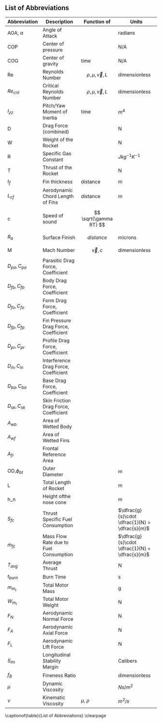 ## List of Abbreviations

| Abbreviation     | Description                            | Function of              | Units                                           |
| ---              | ---                                    | ---                      | ---                                             |
| AOA, $\alpha$    | Angle of Attack                        |                          | radians                                         |
| COP              | Center of pressure                     |                          | N/A                                             |
| COG              | Center of gravity                      | time                     | N/A                                             |
| Re               | Reynolds Number                        | $$ \rho,\mu,\vec{v},L $$ | dimensionless                                   |
| $Re_{crit}$      | Critical Reynolds Number               | $$ \rho,\mu,\vec{v},L $$ | dimensionless                                   |
| $I_{zz}$         | Pitch/Yaw Moment of Inertia            | time                     | $m^4$                                           |
| D                | Drag Force (combined)                  |                          | N                                               |
| W                | Weight of the Rocket                   |                          | N                                               |
| R                | Specific Gas Constant                  |                          | $J kg^{-1} K^{-1}$                              |
| T                | Thrust of the Rocket                   |                          | N                                               |
| $t_f$            | Fin thickness                          | distance                 | m                                               |
| $L_{cf}$         | Aerodynamic Chord Length of Fins       | distance                 | m                                               |
| c                | Speed of sound                         | $$ \sqrt{\gamma RT} $$   |                                                 |
| $R_a$            | Surface Finish                         | $$ distance $$           | microns                                         |
| M                | Mach Number                            | $$ \vec{v}, c $$         | dimensionless                                   |
| $D_{pa}, C_{pa}$ | Parasitic Drag Force, Coefficient      |                          |                                                 |
| $D_{fb}, C_{fb}$ | Body Drag Force, Coefficient           |                          |                                                 |
| $D_{fo}, C_{fo}$ | Form Drag Force, Coefficient           |                          |                                                 |
| $D_{fp}, C_{fp}$ | Fin Pressure Drag Force, Coefficient   |                          |                                                 |
| $D_{pr}, C_{pr}$ | Profile Drag Force, Coefficient        |                          |                                                 |
| $D_{in}, C_{in}$ | Interference Drag Force, Coefficient   |                          |                                                 |
| $D_{ba}, C_{ba}$ | Base Drag Force, Coefficient           |                          |                                                 |
| $D_{sk}, C_{sk}$ | Skin Friction Drag Force, Coefficient  |                          |                                                 |
| $A_{wb}$         | Area of Wetted Body                    |                          |                                                 |
| $A_{wf}$         | Area of Wetted Fins                    |                          |                                                 |
| $A_{fr}$         | Frontal Reference Area                 |                          |                                                 |
| OD,$\phi_{bt}$   | Outer Diameter                         |                          | m                                               |
| L                | Total Length of Rocket                 |                          | m                                               |
| h_n              | Height ofthe nose cone                 |                          | m                                               |
| $S_{fc}$         | Thrust Specific Fuel Consumption       |                          | $\dfrac{g}{s}\cdot \dfrac{1}{N} = \dfrac{s}{m}$ |
| $\dot{m}_{fc}$   | Mass Flow Rate due to Fuel Consumption |                          | $\dfrac{g}{s}\cdot \dfrac{1}{N} = \dfrac{s}{m}$ |
| $T_{avg}$        | Average Thrust                         |                          | N                                               |
| $t_{burn}$       | Burn Time                              |                          | s                                               |
| $m_{m_t}$        | Total Motor Mass                       |                          | g                                               |
| $W_{m_t}$        | Total Motor Weight                     |                          | N                                               |
| $F_N$            | Aerodynamic Normal Force               |                          | N                                               |
| $F_A$            | Aerodynamic Axial Force                |                          | N                                               |
| $F_L$            | Aerodynamic Lift Force                 |                          | N                                               |
| $S_{lm}$         | Longitudinal Stability Margin          |                          | Calibers                                        |
| $f_B$            | Fineness Ratio                         |                          | dimensionless                                   |
| $\mu$            | Dynamic Viscosity                      |                          | $N s / m^2$                                     |
| $\nu$            | Kinematic Viscosity                    | $\mu$, $\rho$            | $m^2/s$                                         |

\captionof{table}{List of Abbreviations}
\clearpage
